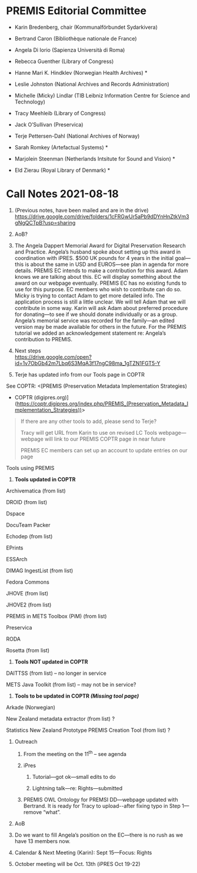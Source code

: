PREMIS Editorial Committee 
==========================

-   Karin Bredenberg, chair (Kommunalförbundet Sydarkivera)

-   Bertrand Caron (Bibliothèque nationale de France) 

-   Angela Di Iorio (Sapienza Università di Roma)

-   Rebecca Guenther (Library of Congress)

-   Hanne Mari K. Hindklev (Norwegian Health Archives) \*

-   Leslie Johnston (National Archives and Records Administration)

-   Michelle (Micky) Lindlar (TIB Leibniz Information Centre for Science
    and Technology)

-   Tracy Meehleib (Library of Congress)

-   Jack O’Sullivan (Preservica)

-   Terje Pettersen-Dahl (National Archives of Norway) 

-   Sarah Romkey (Artefactual Systems) \*

-   Marjolein Steenman (Netherlands Intsitute for Sound and Vision) \*

-   Eld Zierau (Royal Library of Denmark) \*

Call Notes 2021-08-18
=====================

1.  (Previous notes, have been mailed and are in the drive)
    <https://drive.google.com/drive/folders/1cFRGwUr5aPb9dDYnHnZtkVm3gNgQCTpB?usp=sharing>

2.  AoB?

3.  The Angela Dappert Memorial Award for Digital Preservation Research
    and Practice. Angela’s husband spoke about setting up this award in
    coordination with iPRES. $500 UK pounds for 4 years in the initial
    goal—this is about the same in USD and EUROS—see plan in agenda for
    more details. PREMIS EC intends to make a contribution for this
    award. Adam knows we are talking about this. EC will display
    something about the award on our webpage eventually. PREMIS EC has
    no existing funds to use for this purpose. EC members who wish to
    contribute can do so. Micky is trying to contact Adam to get more
    detailed info. The application process is still a little unclear. We
    will tell Adam that we will contribute in some way. Karin will ask
    Adam about preferred procedure for donating—to see if we should
    donate individually or as a group. Angela’s memorial service was
    recorded for the family—an edited version may be made available for
    others in the future. For the PREMIS tutorial we added an
    acknowledgement statement re: Angela’s contribution to PREMIS.

4.  Next steps  
    <https://drive.google.com/open?id=1v7ObGb42m7Lbq6S3MqA3f17ngC98ma_1gTZN1FGT5-Y>

5.  Terje has updated info from our Tools page in COPTR

See COPTR: &lt;[PREMIS (Preservation Metadata Implementation Strategies)
- COPTR
(digipres.org)](https://coptr.digipres.org/index.php/PREMIS_(Preservation_Metadata_Implementation_Strategies))&gt;

> If there are any other tools to add, please send to Terje?
>
> Tracy will get URL from Karin to use on revised LC Tools
> webpage—webpage will link to our PREMIS COPTR page in near future
>
> PREMIS EC members can set up an account to update entries on our page

Tools using PREMIS

1.  **Tools updated in COPTR**

Archivematica (from list)

DROID (from list)

Dspace

DocuTeam Packer

Echodep (from list)

EPrints

ESSArch

DIMAG IngestList (from list)

Fedora Commons

JHOVE (from list)

JHOVE2 (from list)

PREMIS in METS Toolbox (PiM) (from list)

Preservica

RODA

Rosetta (from list)

1.  **Tools NOT updated in COPTR**

DAITTSS (from list) – no longer in service

METS Java Toolkit (from list) – may not be in service?

1.  **Tools to be updated in COPTR *(Missing tool page)***

Arkade (Norwegian)

New Zealand metadata extractor (from list) ?

Statistics New Zealand Prototype PREMIS Creation Tool (from list) ?

1.  Outreach

    1.  From the meeting on the 11<sup>th</sup> – see agenda

    2.  iPres

        1.  Tutorial—got ok—small edits to do

        2.  Lightning talk—re: Rights—submitted

    3.  PREMIS OWL Ontology for PREMSI DD—webpage updated with Bertrand.
        It is ready for Tracy to upload--after fixing typo in Step
        1—remove “what”.

2.  AoB

3.  Do we want to fill Angela’s position on the EC—there is no rush as
    we have 13 members now.

4.  Calendar & Next Meeting (Karin): Sept 15—Focus: Rights

5.  October meeting will be Oct. 13th (iPRES Oct 19-22)
